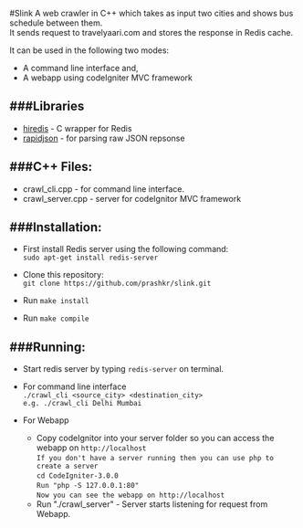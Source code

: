 #Slink
A web crawler in C++ which takes as input two cities and shows bus schedule between them.<br/>
It sends request to travelyaari.com and stores the response in Redis cache.

It can be used in the following two modes:
* A command line interface and, <br/>
* A webapp using codeIgniter MVC framework

###Libraries
---
* [hiredis](https://github.com/redis/hiredis) - C wrapper for Redis <br/>
* [rapidjson](https://github.com/miloyip/rapidjson) - for parsing raw JSON repsonse 

###C++ Files:
---
* crawl_cli.cpp - for command line interface.<br/>
* crawl_server.cpp - server for codeIgnitor MVC framework

###Installation:
---
* First install Redis server using the following command:<br/>
  `sudo apt-get install redis-server`

* Clone this repository:<br/>
   `git clone https://github.com/prashkr/slink.git`

* Run `make install`

* Run `make compile`

###Running:
---
* Start redis server by typing `redis-server` on terminal.

* For command line interface<br/>
	   `./crawl_cli <source_city> <destination_city>`<br/>
	   `e.g. ./crawl_cli Delhi Mumbai`
	
* For Webapp
	* Copy codeIgnitor into your server folder so you can access the webapp on `http://localhost` <br/>
		    `If you don't have a server running then you can use php to create a server` <br/>
		    `cd CodeIgniter-3.0.0`<br/>
		    `Run "php -S 127.0.0.1:80"`<br/>
		    `Now you can see the webapp on http://localhost`<br/>
	* Run "./crawl_server" - Server starts listening for request from Webapp.<br/>

